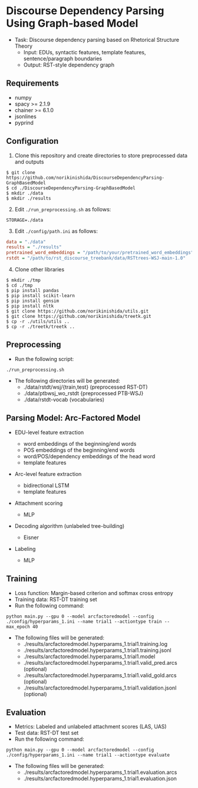 # Discourse Dependency Parsing Using Graph-based Model

- Task: Discourse dependency parsing based on Rhetorical Structure Theory
    - Input: EDUs, syntactic features, template features, sentence/paragraph boundaries
    - Output: RST-style dependency graph

## Requirements ##

- numpy
- spacy >= 2.1.9
- chainer >= 6.1.0
- jsonlines
- pyprind

## Configuration ##

1. Clone this repository and create directories to store preprocessed data and outputs

```
$ git clone https://github.com/norikinishida/DiscourseDependencyParsing-GraphBasedModel
$ cd ./DiscourseDependencyParsing-GraphBasedModel
$ mkdir ./data
$ mkdir ./results
```

2. Edit ```./run_preprocessing.sh``` as follows:

```shell
STORAGE=./data
```

3. Edit ```./config/path.ini``` as follows:

```INI
data = "./data"
results = "./results"
pretrained_word_embeddings = "/path/to/your/pretrained_word_embeddings"
rstdt = "/path/to/rst_discourse_treebank/data/RSTtrees-WSJ-main-1.0"
```

4. Clone other libraries

```
$ mkdir ./tmp
$ cd ./tmp
$ pip install pandas
$ pip install scikit-learn
$ pip install gensim
$ pip install nltk
$ git clone https://github.com/norikinishida/utils.git
$ git clone https://github.com/norikinishida/treetk.git
$ cp -r ./utils/utils ..
$ cp -r ./treetk/treetk ..
```

## Preprocessing ##

- Run the following script:

```
./run_preprocessing.sh
```

- The following directories will be generated:
    - ./data/rstdt/wsj/{train,test} (preprocessed RST-DT)
    - ./data/ptbwsj_wo_rstdt {preprocessed PTB-WSJ}
    - ./data/rstdt-vocab (vocabularies)

## Parsing Model: Arc-Factored Model ##

- EDU-level feature extraction
    - word embeddings of the beginning/end words
    - POS embeddings of the beginning/end words
    - word/POS/dependency embeddings of the head word
    - template features

- Arc-level feature extraction
    - bidirectional LSTM
    - template features

- Attachment scoring
    - MLP

- Decoding algorithm (unlabeled tree-building)
    - Eisner

- Labeling
    - MLP

## Training ##

- Loss function: Margin-based criterion and softmax cross entropy
- Training data: RST-DT training set
- Run the following command:

```
python main.py --gpu 0 --model arcfactoredmodel --config ./config/hyperparams_1.ini --name trial1 --actiontype train --max_epoch 40
```

- The following files will be generated:
    - ./results/arcfactoredmodel.hyperparams_1.trial1.training.log
    - ./results/arcfactoredmodel.hyperparams_1.trial1.training.jsonl
    - ./results/arcfactoredmodel.hyperparams_1.trial1.model
    - ./results/arcfactoredmodel.hyperparams_1.trial1.valid_pred.arcs (optional)
    - ./results/arcfactoredmodel.hyperparams_1.trial1.valid_gold.arcs (optional)
    - ./results/arcfactoredmodel.hyperparams_1.trial1.validation.jsonl (optional)

## Evaluation ##

- Metrics: Labeled and unlabeled attachment scores (LAS, UAS)
- Test data: RST-DT test set
- Run the following command:

```
python main.py --gpu 0 --model arcfactoredmodel --config ./config/hyperparams_1.ini --name trial1 --actiontype evaluate
```

- The following files will be generated:
    - ./results/arcfactoredmodel.hyperparams_1.trial1.evaluation.arcs
    - ./results/arcfactoredmodel.hyperparams_1.trial1.evaluation.json

